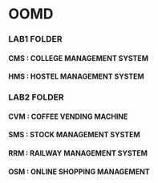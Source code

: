 # OOMD
### LAB1 FOLDER
 #### CMS : COLLEGE MANAGEMENT SYSTEM
#### HMS : HOSTEL MANAGEMENT SYSTEM
### LAB2 FOLDER
#### CVM : COFFEE VENDING MACHINE
 #### SMS : STOCK MANAGEMENT SYSTEM
#### RRM : RAILWAY MANAGEMENT SYSTEM
#### OSM : ONLINE SHOPPING MANAGEMENT
